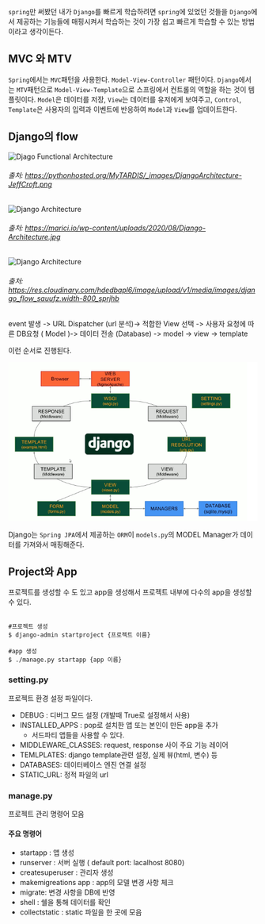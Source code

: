 `spring`만 써봤던 내가 `Django`를 빠르게 학습하려면 `spring`에 있었던 것들을 `Django`에서 제공하는 기능들에 매핑시켜서 학습하는 것이 가장 쉽고 빠르게 학습할 수 있는 방법이라고 생각이든다. 

## MVC 와 MTV

`Spring`에서는 `MVC`패턴을 사용한다. `Model-View-Controller` 패턴이다. `Django`에서는 `MTV`패턴으로 `Model-View-Template`으로 스프링에서 컨트롤의 역할을 하는 것이 템플릿이다. 
`Model`은 데이터를 저장, `View`는 데이터를 유저에게 보여주고, `Control`, `Template`은 사용자의 입력과 이벤트에 반응하여 `Model`과 `View`를 업데이트한다. 

## Django의 flow

![Djago Functional Architecture](https://pythonhosted.org/MyTARDIS/_images/DjangoArchitecture-JeffCroft.png)
###### 출처: https://pythonhosted.org/MyTARDIS/_images/DjangoArchitecture-JeffCroft.png   
   

![Django Architecture](https://marici.io/wp-content/uploads/2020/08/Django-Architecture.jpg)
###### 출처: https://marici.io/wp-content/uploads/2020/08/Django-Architecture.jpg

![Django Architecture](https://res.cloudinary.com/hdedbapl6/image/upload/v1/media/images/django_flow_sauufz.width-800_sprjhb)
###### 출처: https://res.cloudinary.com/hdedbapl6/image/upload/v1/media/images/django_flow_sauufz.width-800_sprjhb


event 발생 -> URL Dispatcher (url 분석)-> 적합한 View 선택  -> 사용자 요청에 따른 DB요청 ( Model )->  데이터 전송 (Database) -> model -> view -> template 

이런 순서로 진행된다. 

![Django](/assets/img/DjangoTemp.png)

Django는 `Spring JPA`에서 제공하는 `ORM`이 `models.py`의 MODEL Manager가 데이터를 가져와서 매핑해준다. 

## Project와 App
프로젝트를 생성할 수 도 있고 app을 생성해서 프로젝트 내부에 다수의 app을 생성할 수 있다. 

```terminal

#프로젝트 생성
$ django-admin startproject {프로젝트 이름}

#app 생성
$ ./manage.py startapp {app 이름}

```

### setting.py 
프로젝트 환경 설정 파일이다. 
* DEBUG : 디버그 모드 설정 (개발때 True로 설정해서 사용)
* INSTALLED_APPS : pop로 설치한 앱 또는 본인이 만든 app을 추가 
    * 서드파티 앱들을 사용할 수 있다. 
* MIDDLEWARE_CLASSES: request, response 사이 주요 기능 레이어
* TEMLPLATES: django template관련 설정, 실제 뷰(html, 변수) 등
* DATABASES: 데이터베이스 엔진 연결 설정
* STATIC_URL: 정적 파일의 url 

### manage.py
프로젝트 관리 명령어 모음
#### 주요 명령어
* startapp : 앱 생성
* runserver : 서버 실행 ( default port: lacalhost 8080)
* createsuperuser : 관리자 생성
* makemigreations app : app의 모델 변경 사항 체크
* migrate: 변경 사항을 DB에 반영
* shell : 쉘을 통해 데이터를 확인 
* collectstatic : static 파일을 한 곳에 모음
